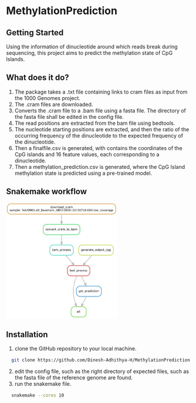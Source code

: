 # MethylationPrediction

## Getting Started

Using the information of dinucleotide around which reads break during sequencing, this project aims to predict the methylation state of CpG Islands.

## What does it do?
1. The package takes a .txt file containing links to cram files as input from the 1000 Genomes project.
2. The .cram files are downloaded.
3. Converts the .cram file to a .bam file using a fasta file. The directory of the fasta file shall be edited in the config file.
4. The read positions are extracted from the bam file using bedtools.
5. The nucleotide starting positions are extracted, and then the ratio of the occurring frequency of the dinucleotide to the expected frequency of the dinucleotide.
6. Then a finalfile.csv is generated, with contains the coordinates of the CpG islands and 16 feature values, each corresponding to a dinucleotide.
7. Then a methylation_prediction.csv is generated, where the CpG Island methylation state is predicted using a pre-trained model.

## Snakemake workflow
<img src="https://github.com/Dinesh-Adhithya-H/MethylationPrediction/blob/main/dag1024_1.jpg"  width="60%" height="30%">



## Installation

1. clone the GitHub repository to your local machine.
```sh
  git clone https://github.com/Dinesh-Adhithya-H/MethylationPrediction.git
```
2. edit the config file, such as the right directory of expected files, such as the fasta file of the reference genome are found.
3. run the snakemake file.
``` sh
  snakemake --cores 10
```
